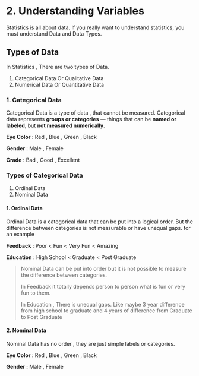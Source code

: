 # 2. Understanding Variables

Statistics is all about data. If you really want to understand statistics, you must understand Data and Data Types.

## Types of Data

In Statistics , There are two types of Data.

1. Categorical Data Or Qualitative Data
2. Numerical Data Or Quantitative Data

### 1. Categorical Data

Categorical Data is a type of data , that cannot be measured. Categorical data represents **groups or categories** — things that can be **named or labeled**, but **not measured numerically**.

**Eye Color** : Red , Blue , Green , Black

**Gender :** Male , Female

**Grade** : Bad , Good , Excellent

### Types of Categorical Data

1. Ordinal Data
2. Nominal Data

#### 1. Ordinal Data

Ordinal Data is a categorical data that can be put into a logical order. But the difference between categories is not measurable or have unequal gaps. for an example

**Feedback** : Poor < Fun < Very Fun < Amazing

**Education** : High School < Graduate < Post Graduate

> Nominal Data can be put into order but it is not possible to measure the difference between categories.&#x20;
>
> In Feedback it totally depends person to person what is fun or very fun to them.
>
> In Education , There is unequal gaps. Like maybe 3 year difference from high school to graduate and 4 years of difference from Graduate to Post Graduate

#### 2. Nominal Data

Nominal Data has no order , they are just simple labels or categories.

**Eye Color** : Red , Blue , Green , Black

**Gender :** Male , Female











